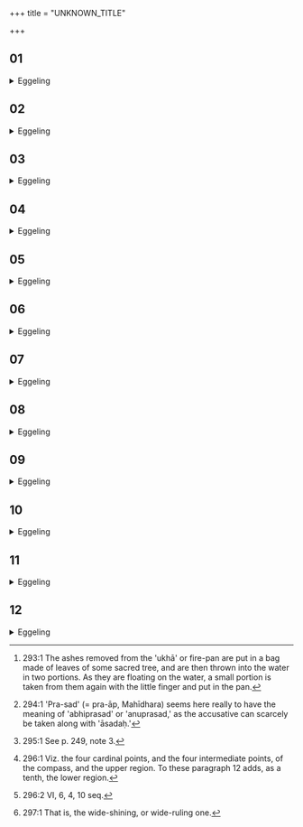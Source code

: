 +++
title = "UNKNOWN_TITLE"

+++


##  01
<details><summary>Eggeling</summary>

1. Now, then, as to the taking down of the ashes (to the water [^egg_548]). Now, the gods at that time threw out the ashes (from the pan). They said, 'If we make this, such as it is, part of our own self, we shall become mortal carcases, not freed from sin; and if we cast it away, we shall put outside of Agni what therein is of Agni's nature: find ye out in what manner we shall do this!'--They said, 'Meditate ye (cit)!' whereby, indeed, they said, 'Seek ye a layer (or altar, citi). Seek ye in what manner we shall do this!'

[^egg_548]: 293:1 The ashes removed from the 'ukhā' or fire-pan are put in a bag made of leaves of some sacred tree, and are then thrown into the water in two portions. As they are floating on the water, a small portion is taken from them again with the little finger and put in the pan.
</details>

##  02
<details><summary>Eggeling</summary>

2. While meditating, they saw this,--'Let us take it down to the water; for the water is the foundation of this universe: having settled it on that wherein is the foundation of this universe, we shall reproduce from out of the water what there is of Agni's nature in this (heap of ashes).' They then took it down to (and threw it into) the water; and in like manner does this (Sacrificer) now take it down to the water.
</details>

##  03
<details><summary>Eggeling</summary>

3. [Vāj. S. XII, 35] 'O divine waters, receive ye these ashes, and put them in a soft and fragrant place!'--that, being consumed (matter), has run its course (is useless): regarding that he says, 'Put it in, the most fragrant place!'--'May

the wives, wedded to a good lord, bow down to him,'--the wives, doubtless, are the waters, for from the waters this universe is produced; and in Agni the waters have indeed a good lord;--'bear it on the waters, even as a mother (bears) her son!'--that is, 'as a mother would bear her son on her lap, so bear ye this!'
</details>

##  04
<details><summary>Eggeling</summary>

4. [Vāj. S. XII, 36; R̥k S. VIII, 43, 9] 'In the waters, O Agni, is thy seat,'--that is, 'in the waters, O Agni, is thy womb; as such thou clingest to the plants,'--for he does indeed cling to (love) the plants,--'being in (their) womb thou art born again,'--when he is in the womb he is indeed born again,--[Vāj. S. XII, 37] 'Thou art the child of the herbs, the child of the trees, the child of all that is, O Agni, thou art the child of the waters;'--he thus makes him (Agni) the child of this entire (universe).
</details>

##  05
<details><summary>Eggeling</summary>

5. With three (verses) he throws (the ashes into the water),--threefold is Agni: as great as Agni is, as great as is his measure, by so much he thus throws them down. First with one (prayer), and then with two; or first with two, and then with one,--but at two separate times he throws them down: he thus throws them down by means of the two-footed animals.
</details>

##  06
<details><summary>Eggeling</summary>

6. He then takes some (of the ashes) therefrom: he thereby reproduces from the waters what there is of Agni's nature in that (heap of ashes). [He takes it] with that (nameless or little finger), for with that (finger) medicine is prepared: it is with that one he thus puts him (Agni) together. [Vāj. S. XII, 38-41] 'Having settled [^egg_549] in the womb, as

[^egg_549]: 294:1 'Pra-sad' (= pra-āp, Mahīdhara) seems here really to have the  meaning of 'abhiprasad' or 'anuprasad,' as the accusative can scarcely be taken along with 'āsadaḥ.'

ashes, in the waters, and the earth, O Agni,'--by his ashes he is, indeed, settled in the womb, that is, both in the waters and in the earth;--'having united with the mothers, thou hast again, brightly shining, seated thee;'--that is, 'Having joined thy mothers, thou, the shining one, hast again seated thyself (in thy home).'--'Having again seated thee in thy seat, the waters and the earth, O Agni, thou liest in her (the earth, or pan) most happy, as in a mother's lap.'--'Return again with sustenance, again, O Agni, with food and life; guard us again from trouble!--With wealth return, O Agni, overflow with the all-feeding stream on every side!'--that is, 'With all this return thou to me!'
</details>

##  07
<details><summary>Eggeling</summary>

7. With four (verses) he takes (some of the ashes);--he thereby supplies him (Agni) with four-footed animals; and animals being food, it is with food he thus supplies him. With three (verses) he takes (the ashes) down (to the water),--that makes seven, for of seven layers consists the fire-altar [^egg_550], seven seasons are a year, and the year is Agni: as great as Agni is, as great as is his measure, so great does this become.

[^egg_550]: 295:1 See p. 249, note 3.
</details>

##  08
<details><summary>Eggeling</summary>

8. Having taken some of the ashes, and returned, he throws it into the fire-pan, and stands by (the fire) worshipping it; for when he throws Agni into the water he does what is improper; he now makes amends to him so that he may not injure him. With two (verses) relating to Agni (he worships),--for it is to Agni that he makes amends,--and with such

as contain (the verb) 'budh' (to attend to, awake), in order that Agni may attend to this speech of his.
</details>

##  09
<details><summary>Eggeling</summary>

9. [Vāj. S. XII, 42-3; R̥k S. I, 147, 2; II, 6, 4] 'Attend thou to this word of mine, O youngest!'--that is, 'attend to this word of mine, O youngest!'--'put forth most plentifully, O faithful one!'--that is, 'put forth most abundantly, O faithful one!'--'this one revileth thee, and that one singeth thy praises,'--that is, 'one (man) reviles thee, and another sings thy praises;'--'reverently I revere thy body, O Agni!'--that is, 'I, thy reverer, revere thy body, O Agni!'--'Be thou a munificent patron of offerings, O lord of wealth, the bestower of wealth, keep off from us the haters!' this he says in order that he may keep off haters from him. With two (verses) he worships the fire, a Gāyatrī and a Trishṭubh verse: the significance of this has been explained.
</details>

##  10
<details><summary>Eggeling</summary>

10. These make nine (verses),--there are nine regions [^egg_551], and Agni is the regions; nine vital airs, and Agni is the vital airs: as great as Agni is, as great as is his measure, so great does this become.

[^egg_551]: 296:1 Viz. the four cardinal points, and the four intermediate points, of the compass, and the upper region. To these paragraph 12 adds, as a tenth, the lower region.
</details>

##  11
<details><summary>Eggeling</summary>

11. He then performs two expiations; for it is for (the obtainment of) all his desires that he sets up that (fire);--thus whatever part of his desires is here cut off when the fire is thrown into the water, that he thereby joins together and restores. He performs both expiations which (are performed) when the fire has gone out [^egg_552]: the significance of this has been explained.

[^egg_552]: 296:2 VI, 6, 4, 10 seq.
</details>

##  12
<details><summary>Eggeling</summary>

12. This makes ten (performances),--the Virāj consists of ten syllables, and Agni is the Virāj [^egg_553]; there are ten regions, and Agni is the regions; ten vital airs, and Agni is the vital airs: as great as Agni is, as great as is his measure, so great does this become.

[^egg_553]: 297:1 That is, the wide-shining, or wide-ruling one.
</details>